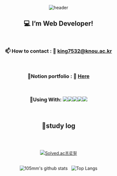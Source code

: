 <div align="center">

![header](https://capsule-render.vercel.app/api?type=waving&color=gradient&height=200&section=header&text=Hello&nbsp;I'm&nbsp;SeyoungKim&fontColor=ffffff&fontSize=40&animation=fadeIn&fontAlignY=34)

  
## :computer: I’m Web Developer!
<br/>

### :mailbox: How to contact : :information_desk_person: <a href="mailto:king7532@knou.com" target="_blank" rel="noopener noreferrer">king7532@knou.ac.kr</a>
<br/>

### :page_with_curl:Notion portfolio : :information_desk_person: <a href="https://gleaming-creature-89a.notion.site/b4fbf39c0a24479aa241e232e53b1207?pvs=4" target="_blank" rel="noopener noreferrer">Here</a>
<br/>

### :hammer:Using With: <img src="https://img.shields.io/badge/MySQL-4479A1?style=for-the-badge&logo=MySQL&logoColor=white"><img src="https://img.shields.io/badge/github-181717?style=for-the-badge&logo=github&logoColor=white"><img src="https://img.shields.io/badge/C-A8B9CC?style=for-the-badge&logo=c&logoColor=white"><img src="https://img.shields.io/badge/Python-3776AB?style=for-the-badge&logo=python&logoColor=white"><img src="https://img.shields.io/badge/atom-66595C?style=for-the-badge&logo=atom&logoColor=white">
<br/>

## :book:study log
<br/>
<br/>

[![Solved.ac프로필](http://mazassumnida.wtf/api/v2/generate_badge?boj=king7532)](https://solved.ac/profile/king7532)
<br/>
<br/>

![105mm's github stats](https://github-readme-stats.vercel.app/api?username=105mm&show_icons=true&theme=tokyonight)&nbsp;&nbsp;&nbsp;![Top Langs](https://github-readme-stats.vercel.app/api/top-langs/?username=105mm&layout=compact&theme=tokyonight)
<br/>
<br/>

</div>
